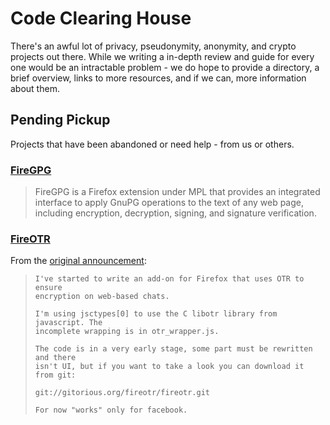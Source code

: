 # Code Clearing House

There's an awful lot of privacy, pseudonymity, anonymity, and crypto projects out there.  While we writing a in-depth review and guide for every one would be an intractable problem - we do hope to provide a directory, a brief overview, links to more resources, and if we can, more information about them.


## Pending Pickup

Projects that have been abandoned or need help - from us or others.

### [FireGPG](http://getfiregpg.org/s/home)

> FireGPG is a Firefox extension under MPL that provides an integrated interface to apply GnuPG operations to the text of any web page, including encryption, decryption, signing, and signature verification.

### [FireOTR](https://www.gitorious.org/fireotr/fireotr)

From the [original announcement](http://comments.gmane.org/gmane.comp.security.otr.devel/1161):

>     I've started to write an add-on for Firefox that uses OTR to ensure
>     encryption on web-based chats.
> 
>     I'm using jsctypes[0] to use the C libotr library from javascript. The
>     incomplete wrapping is in otr_wrapper.js.
>    
>     The code is in a very early stage, some part must be rewritten and there
>     isn't UI, but if you want to take a look you can download it from git:
> 
>     git://gitorious.org/fireotr/fireotr.git
> 
>     For now "works" only for facebook.